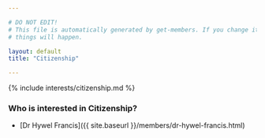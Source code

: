 ```yaml
---

# DO NOT EDIT!
# This file is automatically generated by get-members. If you change it, bad
# things will happen.

layout: default
title: "Citizenship"

---
```


{% include interests/citizenship.md %}

### Who is interested in Citizenship?


* [Dr Hywel Francis]({{ site.baseurl }}/members/dr-hywel-francis.html)
